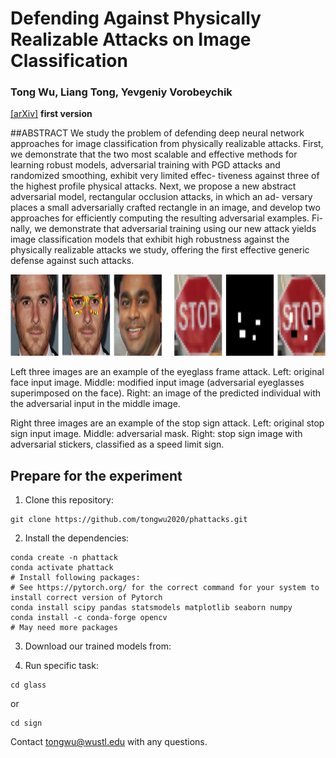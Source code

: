 # Defending Against Physically Realizable Attacks on Image Classification

### Tong Wu, Liang Tong, Yevgeniy Vorobeychik
 

[[arXiv]](https://arxiv.org/abs/1909.09552)   **first version**


##ABSTRACT
We study the problem of defending deep neural network approaches for image classification from physically realizable attacks. First, we demonstrate that the two most scalable and effective methods for learning robust models, adversarial training with PGD attacks and randomized smoothing, exhibit very limited effec- tiveness against three of the highest profile physical attacks. Next, we propose a new abstract adversarial model, rectangular occlusion attacks, in which an ad- versary places a small adversarially crafted rectangle in an image, and develop two approaches for efficiently computing the resulting adversarial examples. Fi- nally, we demonstrate that adversarial training using our new attack yields image classification models that exhibit high robustness against the physically realizable attacks we study, offering the first effective generic defense against such attacks.

<img src="Figure/phattack.png" height="130" width="860">

Left three images are an example of the eyeglass frame attack. Left: original face input image. Middle: modified input image (adversarial eyeglasses superimposed on the face). Right: an image of the predicted individual with the adversarial input in the middle image. 

Right three images are an example of the stop sign attack. Left: original stop sign input image. Middle: adversarial mask. Right: stop sign image with adversarial stickers, classified as a speed limit sign.


## Prepare for the experiment 
1. Clone this repository: 
```
git clone https://github.com/tongwu2020/phattacks.git
```

2. Install the dependencies:
```
conda create -n phattack
conda activate phattack
# Install following packages:
# See https://pytorch.org/ for the correct command for your system to install correct version of Pytorch 
conda install scipy pandas statsmodels matplotlib seaborn numpy 
conda install -c conda-forge opencv
# May need more packages 
```

3. Download our trained models from:

4. Run specific task:

```
cd glass 
```
or 

```
cd sign
```




Contact [tongwu@wustl.edu]() with any questions. 